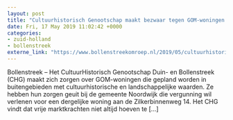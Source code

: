 ```yaml
---
layout: post
title: "Cultuurhistorisch Genootschap maakt bezwaar tegen GOM-woningen in buitengebied"
date: Fri, 17 May 2019 11:02:42 +0000
categories: 
- zuid-holland 
- bollenstreek 
externe_link: "https://www.bollenstreekomroep.nl/2019/05/cultuurhistorisch-genootschap-maakt-bezwaar-tegen-gom-woningen-in-buitengebied/"
---
```


Bollenstreek &#8211; Het CultuurHistorisch Genootschap Duin- en Bollenstreek (CHG) maakt zich zorgen over GOM-woningen die gepland worden in buitengebieden met cultuurhistorische en landschappelijke waarden. Ze hebben hun zorgen geuit bij de gemeente Noordwijk die vergunning wil verlenen voor een dergelijke woning aan de Zilkerbinnenweg 14. Het CHG vindt dat vrije marktkrachten niet altijd hoeven te [&#8230;]
